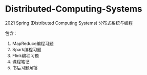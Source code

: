 # Distributed-Computing-Systems
2021 Spring (Distributed Computing Systems) 分布式系统与编程

包含：

1. MapReduce编程习题
2. Spark编程习题
3. Flink编程习题
4. 课程笔记
5. 书后习题解答
